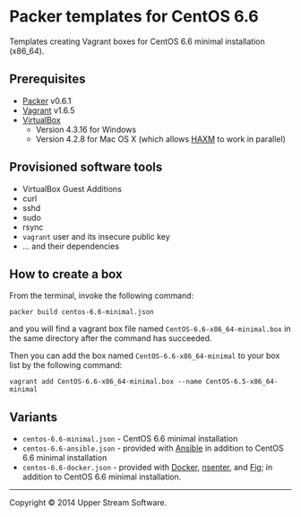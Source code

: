 # Packer templates for CentOS 6.6

Templates creating Vagrant boxes for CentOS 6.6 minimal installation (x86_64).

## Prerequisites

* [Packer] v0.6.1
* [Vagrant] v1.6.5
* [VirtualBox]
	* Version 4.3.16 for Windows
	* Version 4.2.8 for Mac OS X (which allows [HAXM] to work in parallel)

[Packer]: https://www.packer.io/ "Packer by HashiCorp"
[Vagrant]: https://www.vagrantup.com/ "Vagrant"
[VirtualBox]: https://www.virtualbox.org/ "Oracle VM VirtualBox"
[HAXM]: https://software.intel.com/en-us/android/articles/intel-hardware-accelerated-execution-manager
        "Intel&reg; Hardware Accelerated Execution Manager"

## Provisioned software tools

* VirtualBox Guest Additions
* curl
* sshd
* sudo
* rsync
* `vagrant` user and its insecure public key
* ... and their dependencies

## How to create a box

From the terminal, invoke the following command:

	packer build centos-6.6-minimal.json

and you will find a vagrant box file named `CentOS-6.6-x86_64-minimal.box`
in the same directory after the command has succeeded.

Then you can add the box named `CentOS-6.6-x86_64-minimal` to your box list
by the following command:

	vagrant add CentOS-6.6-x86_64-minimal.box --name CentOS-6.5-x86_64-minimal

## Variants

* `centos-6.6-minimal.json` - CentOS 6.6 minimal installation
* `centos-6.6-ansible.json` - provided with [Ansible]
  in addition to CentOS 6.6 minimal installation
* `centos-6.6-docker.json` - provided with [Docker], [nsenter], and [Fig];
  in addition to CentOS 6.6 minimal installation.

[Ansible]: http://www.ansible.com/home "Ansible is Simple IT Automation"
[Docker]: https://www.docker.com/ "Docker - Build, Ship and Run Any App, Anywhere"
[Fig]: http://www.fig.sh/ "Fig | Fast, isolated development environments using Docker"
[nsenter]: https://github.com/jpetazzo/nsenter

- - -

Copyright &copy; 2014 Upper Stream Software.
